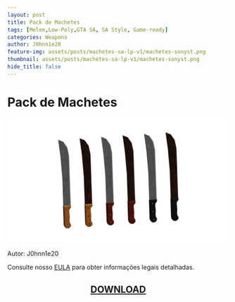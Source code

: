 ```yaml
---
layout: post
title: Pack de Machetes
tags: [Melee,Low-Poly,GTA SA, SA Style, Game-ready]
categories: Weapons
author: J0hnn1e20
feature-img: assets/posts/machetes-sa-lp-v1/machetes-sonyst.png
thumbnail: assets/posts/machetes-sa-lp-v1/machetes-sonyst.png
hide_title: false
---
```


# Pack de Machetes

![Machetes](/assets/posts/machetes-sa-lp-v1/machetes-sonyst.png)

Autor: J0hnn1e20

Consulte nosso [EULA](https://j0hnn1e20.github.io/EULA.html) para obter informações legais detalhadas.

<h2 style="text-align: center; color: white;">
    <a href="/assets/posts/machetes-sa-lp-v1/Pack de Machetes.zip" download>DOWNLOAD</a>
<h2>